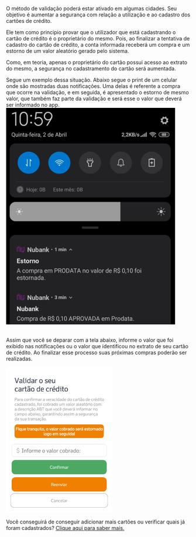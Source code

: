 O método de validação poderá estar ativado em algumas cidades. Seu objetivo é aumentar a segurança com relação a utilização e ao cadastro dos cartões de crédito.

Ele tem como principio provar que o utilizador que está cadastrando o cartão de crédito é o proprietário do mesmo. Pois, ao finalizar a tentativa de cadastro do cartão de crédito, a conta informada receberá um compra e um estorno de um valor aleatório gerado pelo sistema.

Como, em teoria, apenas o proprietário do cartão possui acesso ao extrato do mesmo, a segurança no cadastramento do cartão será aumentada. 

Segue um exemplo dessa situação. Abaixo segue o print de um celular onde são mostradas duas notificações. Uma delas é referente a compra que ocorre na validação, e em seguida, é apresentado o estorno de mesmo valor, que também faz parte da validação e será esse o valor que deverá ser informado no app. <br>
![image.png](/.attachments/image-97cead3a-0210-4642-92bc-c3eb0839df98.png)<br><br>

Assim que você se deparar com a tela abaixo, informe o valor que foi exibido nas notificações ou o valor que identificou no extrato de seu cartão de crédito. Ao finalizar esse processo suas próximas compras poderão ser realizadas.

![image.png](/.attachments/image-548f6a9c-0788-41ad-9dd5-dc2209058176.png)

Você conseguirá de conseguir adicionar mais cartões ou verificar quais já foram cadastrados? [Clique aqui para saber mais.](/ABT-%2D-app-para-uso-no-transporte-público/5.-Cadastrando-um-cartão-de-Crédito/4.2-Lista-de-cartões-de-crédito)


